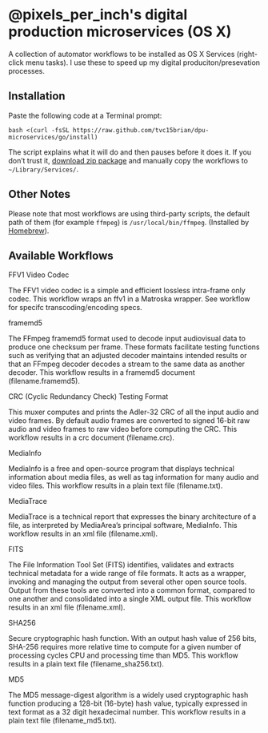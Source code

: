# @pixels_per_inch's digital production microservices (OS X)

A collection of automator workflows to be installed as OS X Services (right-click menu tasks). I use these to speed up my digital produciton/presevation processes. 

## Installation

Paste the following code at a Terminal prompt:

```shell
bash <(curl -fsSL https://raw.github.com/tvc15brian/dpu-microservices/go/install)
```

The script explains what it will do and then pauses before it does it. If you don’t trust it, [download zip package](https://github.com/tvc15brian/dpu-microservices/archive/master.zip) and manually copy the workflows to `~/Library/Services/`.

## Other Notes

Please note that most workflows are using third-party scripts, the default path of them (for example `ffmpeg`) is `/usr/local/bin/ffmpeg`. (Installed by [Homebrew](http://brew.sh/)).

## Available Workflows
FFV1 Video Codec 

The FFV1 video codec is a simple and efficient lossless intra-frame only codec. This workflow wraps an ffv1 in a Matroska wrapper. See workflow for specifc transcoding/encoding specs.


framemd5

The FFmpeg ​framemd5 format used to decode input audiovisual data to produce one checksum per frame. These formats facilitate testing functions such as verifying that an adjusted decoder maintains intended results or that an FFmpeg decoder decodes a stream to the same data as another decoder. This workflow results in a framemd5 document (filename.framemd5).


CRC (Cyclic Redundancy Check) Testing Format

This muxer computes and prints the Adler-32 CRC of all the input audio and video frames. By default audio frames are converted to signed 16-bit raw audio and video frames to raw video before computing the CRC. This workflow results in a crc document (filename.crc).


MediaInfo

MediaInfo is a free and open-source program that displays technical information about media files, as well as tag information for many audio and video files. This workflow results in a plain text file (filename.txt).


MediaTrace

MediaTrace is a technical report that expresses the binary architecture of a file, as interpreted by MediaArea’s principal software, MediaInfo. This workflow results in an xml file (filename.xml).


FITS

The File Information Tool Set (FITS) identifies, validates and extracts technical metadata for a wide range of file formats. It acts as a wrapper, invoking and managing the output from several other open source tools. Output from these tools are converted into a common format, compared to one another and consolidated into a single XML output file. This workflow results in an xml file (filename.xml).


SHA256

Secure cryptographic hash function. With an output hash value of 256 bits, SHA-256 requires more relative time to compute for a given number of processing cycles CPU and processing time than MD5. This workflow results in a plain text file (filename_sha256.txt).


MD5

The MD5 message-digest algorithm is a widely used cryptographic hash function producing a 128-bit (16-byte) hash value, typically expressed in text format as a 32 digit hexadecimal number. This workflow results in a plain text file (filename_md5.txt).

